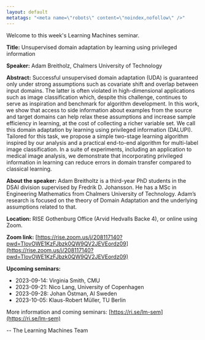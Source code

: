 ```yaml
---
layout: default
metatags: "<meta name=\"robots\" content=\"noindex,nofollow\" />"
---
```

Welcome to this week's Learning Machines seminar.

**Title:** Unsupervised domain adaptation by learning using privileged information

**Speaker:** Adam Breitholz, Chalmers University of Technology

**Abstract:** Successful unsupervised domain adaptation (UDA) is guaranteed only under strong assumptions such as covariate shift and overlap between input domains. The latter is often violated in high-dimensional applications such as image classification which, despite this challenge, continues to serve as inspiration and benchmark for algorithm development. In this work, we show that access to side information about examples from the source and target domains can help relax these assumptions and increase sample efficiency in learning, at the cost of collecting a richer variable set. We call this domain adaptation by learning using privileged information (DALUPI). Tailored for this task, we propose a simple two-stage learning algorithm inspired by our analysis and a practical end-to-end algorithm for multi-label image classification. In a suite of experiments, including an application to medical image analysis, we demonstrate that incorporating privileged information in learning can reduce errors in domain transfer compared to classical learning.

**About the speaker:** Adam Breitholtz is a third-year PhD students in the DSAI division supervised by Fredrik D. Johansson. He has a MSc in Engineering Mathematics from Chalmers University of Technology. Adam’s research is focused on the theory of Domain Adaptation and the underlying assumptions related to that.

**Location:** RISE Gothenburg Office (Arvid Hedvalls Backe 4), or online using Zoom.

**Zoom link:** [https://rise.zoom.us/j/208117140?pwd=TlovOWE1KzFJbzk0QW9QV2JEVEordz09](https://rise.zoom.us/j/208117140?pwd=TlovOWE1KzFJbzk0QW9QV2JEVEordz09)

**Upcoming seminars:**

* 2023-09-14: Virginia Smith, CMU
* 2023-09-21: Nico Lang, University of Copenhagen
* 2023-09-28: Johan Östman, AI Sweden
* 2023-10-05: Klaus-Robert Müller, TU Berlin

More information and coming seminars: [https://ri.se/lm-sem](https://ri.se/lm-sem)

-- The Learning Machines Team

